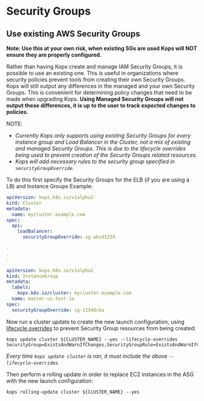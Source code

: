 # Security Groups

## Use existing AWS Security Groups
**Note: Use this at your own risk, when existing SGs are used Kops will NOT ensure they are properly configured.**

Rather than having Kops create and manage IAM Security Groups, it is possible to use an existing one. This is useful in organizations where security policies prevent tools from creating their own Security Groups.
Kops will still output any differences in the managed and your own Security Groups.
This is convenient for determining policy changes that need to be made when upgrading Kops.
**Using Managed Security Groups will not output these differences, it is up to the user to track expected changes to policies.**

NOTE: 

- *Currently Kops only supports using existing Security Groups for every instance group and Load Balancer in the Cluster, not a mix of existing and managed Security Groups.
This is due to the lifecycle overrides being used to prevent creation of the Security Groups related resources.*
- *Kops will add necessary rules to the security group specified in `securityGroupOverride`.*

To do this first specify the Security Groups for the ELB (if you are using a LB) and Instance Groups
Example:
```yaml
apiVersion: kops.k8s.io/v1alpha2
kind: Cluster
metadata:
  name: mycluster.example.com
spec:
  api:
    loadBalancer:
      securityGroupOverride: sg-abcd1234

.
.
.

apiVersion: kops.k8s.io/v1alpha2
kind: InstanceGroup
metadata:
  labels:
    kops.k8s.io/cluster: mycluster.example.com
  name: master-us-test-1a
spec:
  securityGroupOverride: sg-1234dcba

```

Now run a cluster update to create the new launch configuration, using [lifecycle overrides](./cli/kops_update_cluster.md#options) to prevent Security Group resources from being created:

```shell
kops update cluster ${CLUSTER_NAME} --yes --lifecycle-overrides SecurityGroup=ExistsAndWarnIfChanges,SecurityGroupRule=ExistsAndWarnIfChanges
```

*Every time `kops update cluster` is ran, it must include the above `--lifecycle-overrides`.*

Then perform a rolling update in order to replace EC2 instances in the ASG with the new launch configuration:

```shell
kops rolling-update cluster ${CLUSTER_NAME} --yes
```
